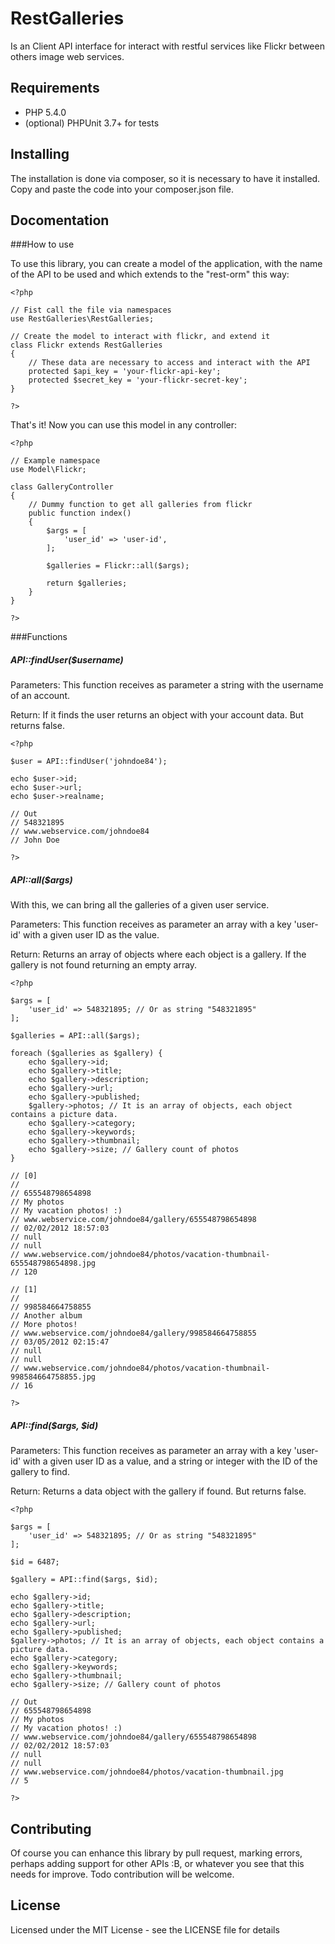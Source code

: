 RestGalleries
=============

Is an Client API interface for interact with restful services like Flickr between others image web services.

Requirements
------------

* PHP 5.4.0
* (optional) PHPUnit 3.7+ for tests

Installing
----------

The installation is done via composer, so it is necessary to have it installed. Copy and paste the code into your composer.json file.

Docomentation
-------------

###How to use

To use this library, you can create a model of the application, with the name of the API to be used and which extends to the "rest-orm" this way:

    <?php

    // Fist call the file via namespaces
    use RestGalleries\RestGalleries;

    // Create the model to interact with flickr, and extend it
    class Flickr extends RestGalleries
    {
        // These data are necessary to access and interact with the API
        protected $api_key = 'your-flickr-api-key';
        protected $secret_key = 'your-flickr-secret-key';
    }

    ?>

That's it! Now you can use this model in any controller:

    <?php

    // Example namespace
    use Model\Flickr;

    class GalleryController
    {
        // Dummy function to get all galleries from flickr
        public function index()
        {
            $args = [
                'user_id' => 'user-id',
            ];

            $galleries = Flickr::all($args);

            return $galleries;
        }
    }

    ?>

###Functions

##### API::findUser($username)

Parameters:
This function receives as parameter a string with the username of an account.

Return:
If it finds the user returns an object with your account data. But returns false.

    <?php

    $user = API::findUser('johndoe84');

    echo $user->id;
    echo $user->url;
    echo $user->realname;

    // Out
    // 548321895
    // www.webservice.com/johndoe84
    // John Doe

    ?>

##### API::all($args)

With this, we can bring all the galleries of a given user service.

Parameters:
This function receives as parameter an array with a key 'user-id' with a given user ID as the value.

Return:
Returns an array of objects where each object is a gallery. If the gallery is not found returning an empty array.

    <?php

    $args = [
        'user_id' => 548321895; // Or as string "548321895"
    ];

    $galleries = API::all($args);

    foreach ($galleries as $gallery) {
        echo $gallery->id;
        echo $gallery->title;
        echo $gallery->description;
        echo $gallery->url;
        echo $gallery->published;
        $gallery->photos; // It is an array of objects, each object contains a picture data.
        echo $gallery->category;
        echo $gallery->keywords;
        echo $gallery->thumbnail;
        echo $gallery->size; // Gallery count of photos
    }

    // [0]
    //
    // 655548798654898
    // My photos
    // My vacation photos! :)
    // www.webservice.com/johndoe84/gallery/655548798654898
    // 02/02/2012 18:57:03
    // null
    // null
    // www.webservice.com/johndoe84/photos/vacation-thumbnail-655548798654898.jpg
    // 120

    // [1]
    //
    // 998584664758855
    // Another album
    // More photos!
    // www.webservice.com/johndoe84/gallery/998584664758855
    // 03/05/2012 02:15:47
    // null
    // null
    // www.webservice.com/johndoe84/photos/vacation-thumbnail-998584664758855.jpg
    // 16

    ?>

##### API::find($args, $id)

Parameters:
This function receives as parameter an array with a key 'user-id' with a given user ID as a value, and a string or integer with the ID of the gallery to find.

Return:
Returns a data object with the gallery if found. But returns false.

    <?php

    $args = [
        'user_id' => 548321895; // Or as string "548321895"
    ];

    $id = 6487;

    $gallery = API::find($args, $id);

    echo $gallery->id;
    echo $gallery->title;
    echo $gallery->description;
    echo $gallery->url;
    echo $gallery->published;
    $gallery->photos; // It is an array of objects, each object contains a picture data.
    echo $gallery->category;
    echo $gallery->keywords;
    echo $gallery->thumbnail;
    echo $gallery->size; // Gallery count of photos

    // Out
    // 655548798654898
    // My photos
    // My vacation photos! :)
    // www.webservice.com/johndoe84/gallery/655548798654898
    // 02/02/2012 18:57:03
    // null
    // null
    // www.webservice.com/johndoe84/photos/vacation-thumbnail.jpg
    // 5

    ?>

Contributing
------------

Of course you can enhance this library by pull request, marking errors, perhaps adding support for other APIs :B, or whatever you see that this needs for improve. Todo contribution will be welcome.


License
-------

Licensed under the MIT License - see the LICENSE file for details

